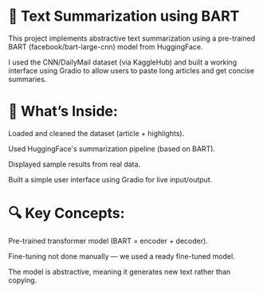 # 📰 Text Summarization using BART
This project implements abstractive text summarization using a pre-trained BART (facebook/bart-large-cnn) model from HuggingFace.

I used the CNN/DailyMail dataset (via KaggleHub) and built a working interface using Gradio to allow users to paste long articles and get concise summaries.

# 🔧 What’s Inside:
Loaded and cleaned the dataset (article + highlights).

Used HuggingFace's summarization pipeline (based on BART).

Displayed sample results from real data.

Built a simple user interface using Gradio for live input/output.

# 🔍 Key Concepts:
Pre-trained transformer model (BART = encoder + decoder).

Fine-tuning not done manually — we used a ready fine-tuned model.

The model is abstractive, meaning it generates new text rather than copying.
